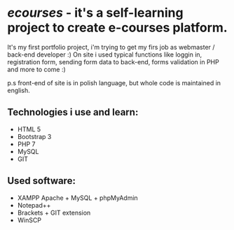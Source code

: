 *ecourses* - it's a self-learning project to create e-courses platform.
===========================
It's my first portfolio project, i'm trying to get my firs job as webmaster / back-end developer :)
On site i used typical functions like loggin in, registration form, sending form data to back-end, forms validation in PHP and more to come :)

p.s front-end of site is in polish language, but whole code is maintained in english.

Technologies i use and learn:
---------------------------
* HTML 5
* Bootstrap 3
* PHP 7
* MySQL
* GIT

Used software:
---------------------------
* XAMPP Apache + MySQL + phpMyAdmin
* Notepad++
* Brackets + GIT extension
* WinSCP